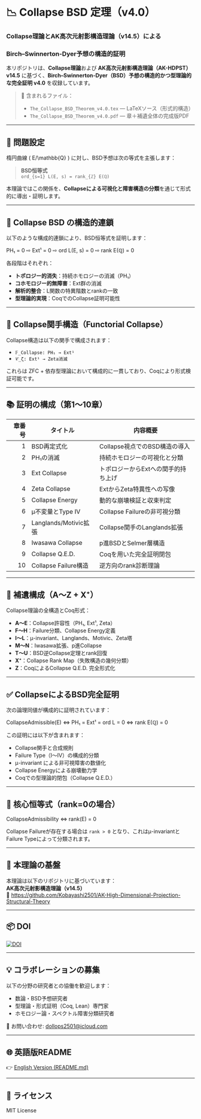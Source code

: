 # 📉 Collapse BSD 定理（v4.0）
### Collapse理論とAK高次元射影構造理論（v14.5）による  
### Birch–Swinnerton-Dyer予想の構造的証明

本リポジトリは、**Collapse理論**および **AK高次元射影構造理論（AK-HDPST）v14.5** に基づく、**Birch–Swinnerton-Dyer（BSD）予想の構造的かつ型理論的な完全証明 v4.0** を収録しています。

> 📄 含まれるファイル：  
> - `The_Collapse_BSD_Theorem_v4.0.tex` — LaTeXソース（形式的構造）  
> - `The_Collapse_BSD_Theorem_v4.0.pdf` — 章＋補遺全体の完成版PDF  

---

## 🎯 問題設定

楕円曲線 \( E/\mathbb{Q} \) に対し、BSD予想は次の等式を主張します：

> **BSD恒等式**  
> `ord_{s=1} L(E, s) = rank_{ℤ} E(ℚ)`

本理論ではこの関係を、**Collapseによる可視化と障害構造の分類**を通じて形式的に導出・証明します。

---

## 🧠 Collapse BSD の構造的連鎖

以下のような構成的連鎖により、BSD恒等式を証明します：

PH₁ = 0 ⇨ Ext¹ = 0 ⇨ ord L(E, s) = 0 ⇨ rank E(ℚ) = 0


各段階はそれぞれ：

- **トポロジー的消失**：持続ホモロジーの消滅（PH₁）
- **コホモロジー的無障害**：Ext群の消滅
- **解析的整合**：L関数の特異階数とrankの一致
- **型理論的実現**：CoqでのCollapse証明可能性

---

## 🧩 Collapse関手構造（Functorial Collapse）

Collapse構造は以下の関手で構成されます：

- `𝔽_Collapse: PH₁ → Ext¹`  
- `𝒞_ζ: Ext¹ → Zeta消滅`

これらは ZFC + 依存型理論において構成的に一貫しており、Coqにより形式検証可能です。

---

## 📚 証明の構成（第1〜10章）

| 章番号 | タイトル | 内容概要 |
|--------:|----------|-----------|
| 1 | BSD再定式化 | Collapse視点でのBSD構造の導入 |
| 2 | PH₁の消滅 | 持続ホモロジーの可視化と分類 |
| 3 | Ext Collapse | トポロジーからExtへの関手的持ち上げ |
| 4 | Zeta Collapse | ExtからZeta特異性への写像 |
| 5 | Collapse Energy | 動的な崩壊検証と収束判定 |
| 6 | μ不変量とType IV | Collapse Failureの非可視分類 |
| 7 | Langlands/Motivic拡張 | Collapse関手のLanglands拡張 |
| 8 | Iwasawa Collapse | p進BSDとSelmer層構造 |
| 9 | Collapse Q.E.D. | Coqを用いた完全証明閉包 |
|10 | Collapse Failure構造 | 逆方向のrank診断理論 |

---

## 📑 補遺構成（A〜Z + X⁺）

Collapse理論の全構造とCoq形式：

- **A～E**：Collapse許容性（PH₁, Ext¹, Zeta）
- **F～H**：Failure分類、Collapse Energy定義
- **I～L**：μ-invariant、Langlands、Motivic、Zeta塔
- **M～N**：Iwasawa拡張、p進Collapse
- **T～U**：BSD逆Collapse定理とrank回復
- **X⁺**：Collapse Rank Map（失敗構造の幾何分類）
- **Z**：CoqによるCollapse Q.E.D. 完全形式化

---

## ✅ CollapseによるBSD完全証明

次の論理同値が構成的に証明されています：

CollapseAdmissible(E) ⇔ PH₁ = Ext¹ = ord L = 0 ⇔ rank E(ℚ) = 0


この証明には以下が含まれます：

- Collapse関手と合成規則  
- Failure Type（I〜IV）の構成的分類  
- μ-invariant による非可視障害の数値化  
- Collapse Energyによる崩壊動力学  
- Coqでの型理論的閉包（Collapse Q.E.D.）

---

## 🧭 核心恒等式（rank=0の場合）

CollapseAdmissibility ⇔ rank(E) = 0


Collapse Failureが存在する場合は `rank > 0` となり、これはμ-invariantとFailure Typeによって分類されます。

---

## 🧩 本理論の基盤

本理論は以下のリポジトリに基づいています：  
**AK高次元射影構造理論（v14.5）**  
🔗 https://github.com/Kobayashi2501/AK-High-Dimensional-Projection-Structural-Theory

---

## 📦 DOI

[![DOI](https://zenodo.org/badge/DOI/10.5281/zenodo.16676582.svg)](https://doi.org/10.5281/zenodo.16676582)

---

## 💡 コラボレーションの募集

以下の分野の研究者との協働を歓迎します：

- 数論・BSD予想研究者  
- 型理論・形式証明（Coq, Lean）専門家  
- ホモロジー論・スペクトル障害分類研究者  

📧 お問い合わせ: dollops2501@icloud.com

---

## 🌐 英語版README

👉 [English Version (README.md)](https://github.com/Kobayashi2501/Structural-Proof-of-the-BSD-Conjecture-via-AK-Theory/blob/main/README.md)

---

## 📘 ライセンス

MIT License

